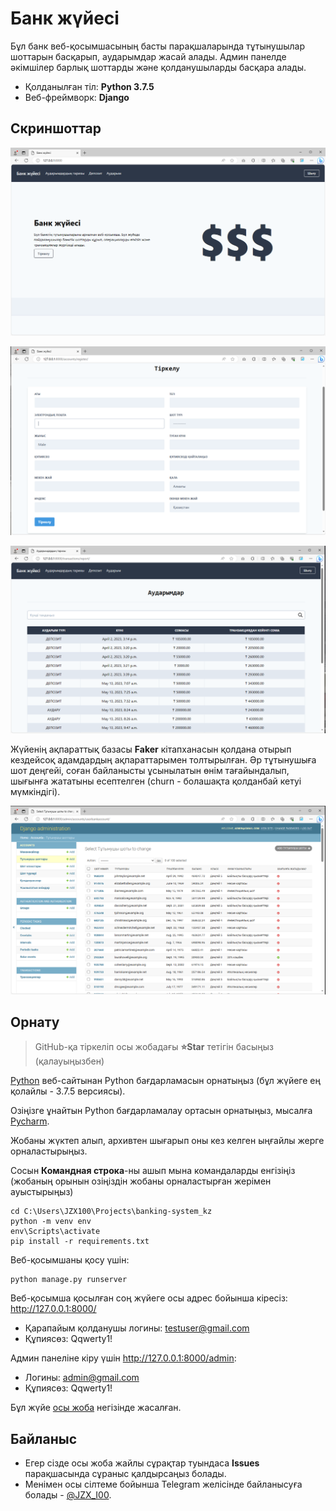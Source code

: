 # Банк жүйесі
Бұл банк веб-қосымшасының басты парақшаларында тұтынушылар шоттарын басқарып, аударымдар жасай алады. Админ панелде әкімшілер барлық шоттарды және қолданушыларды басқара алады.
* Қолданылған тіл: <b>Python 3.7.5</b> 
* Веб-фреймворк: <b>Django</b>

## Скриншоттар
![Басты бет](./Screenshots/mainpage.PNG)

![Тіркелу](./Screenshots/register.PNG)

![Аударымдар](./Screenshots/transactions.PNG)

Жүйенің ақпараттық базасы <b>Faker</b> кітапханасын қолдана отырып кездейсоқ адамдардың ақпараттарымен толтырылған. Әр тұтынушыға шот деңгейі, соған байланысты ұсынылатын өнім тағайындалып, шығынға жататыны есептелген (churn - болашақта қолданбай кетуі мүмкіндігі). 

![Админ панелі](./Screenshots/admin.PNG)

## Орнату
> GitHub-қа тіркеліп осы жобадағы <b>⭐Star</b> тетігін басыңыз (қалауыңызбен)

[Python](https://www.python.org/) веб-сайтынан Python бағдарламасын орнатыңыз (бұл жүйеге ең қолайлы - 3.7.5 версиясы).

Озіңізге ұнайтын Python бағдарламалау ортасын орнатыңыз, мысалға [Pycharm](https://www.jetbrains.com/ru-ru/pycharm/).

Жобаны жүктеп алып, архивтен шығарып оны кез келген ыңғайлы жерге орналастырыңыз. 

Сосын <b>Командная строка</b>-ны ашып мына командаларды енгізіңіз (жобаның орынын озіңіздін жобаны орналастырған жерімен ауыстырыңыз)

```
cd C:\Users\JZX100\Projects\banking-system_kz
python -m venv env
env\Scripts\activate
pip install -r requirements.txt
```
Веб-қосымшаны қосу үшін:
```
python manage.py runserver
```
Веб-қосымша қосылған соң жүйеге осы адрес бойынша кіресіз: http://127.0.0.1:8000/

* Қарапайым қолданушы логины: testuser@gmail.com
* Құпиясөз: Qqwerty1!

Админ панеліне кіру үшін http://127.0.0.1:8000/admin:

* Логины: admin@gmail.com
* Құпиясөз: Qqwerty1!

Бұл жүйе [осы жоба](https://www.sourcecodester.com/python-django-simple-banking-management-system-source-code) негізінде жасалған.

## Байланыс
* Егер сізде осы жоба жайлы сұрақтар туындаса <b>Issues</b> парақшасында сұраныс қалдырсаңыз болады. 
* Менімен осы сілтеме бойынша Telegram желісінде байланысуға болады - [@JZX_I00](https://t.me/JZX_I00). 


